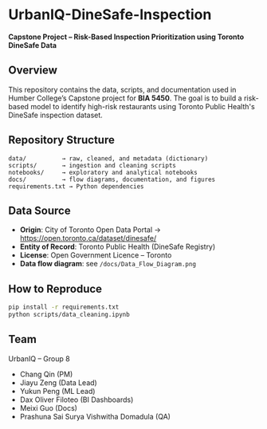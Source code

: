 # UrbanIQ-DineSafe-Inspection

**Capstone Project – Risk-Based Inspection Prioritization using Toronto DineSafe Data**

## Overview
This repository contains the data, scripts, and documentation used in Humber College’s Capstone project for **BIA 5450**.
The goal is to build a risk-based model to identify high-risk restaurants using Toronto Public Health's DineSafe inspection dataset.

## Repository Structure
```
data/          → raw, cleaned, and metadata (dictionary)
scripts/       → ingestion and cleaning scripts
notebooks/     → exploratory and analytical notebooks
docs/          → flow diagrams, documentation, and figures
requirements.txt → Python dependencies
```

## Data Source
- **Origin**: City of Toronto Open Data Portal → https://open.toronto.ca/dataset/dinesafe/
- **Entity of Record**: Toronto Public Health (DineSafe Registry)
- **License**: Open Government Licence – Toronto
- **Data flow diagram**: see `/docs/Data_Flow_Diagram.png`

## How to Reproduce
```bash
pip install -r requirements.txt
python scripts/data_cleaning.ipynb
```

## Team
UrbanIQ – Group 8  
- Chang Qin (PM)  
- Jiayu Zeng (Data Lead)  
- Yukun Peng (ML Lead)  
- Dax Oliver Filoteo (BI Dashboards)  
- Meixi Guo (Docs)
- Prashuna Sai Surya Vishwitha Domadula (QA)




